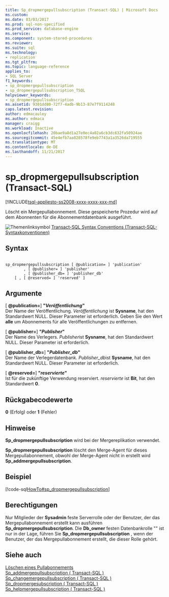 ```yaml
---
title: Sp_dropmergepullsubscription (Transact-SQL) | Microsoft Docs
ms.custom: 
ms.date: 03/03/2017
ms.prod: sql-non-specified
ms.prod_service: database-engine
ms.service: 
ms.component: system-stored-procedures
ms.reviewer: 
ms.suite: sql
ms.technology:
- replication
ms.tgt_pltfrm: 
ms.topic: language-reference
applies_to:
- SQL Server
f1_keywords:
- sp_dropmergepullsubscription
- sp_dropmergepullsubscription_TSQL
helpviewer_keywords:
- sp_dropmergepullsubscription
ms.assetid: 9301dd80-72f7-4adb-9b13-87e7f9114248
caps.latest.revision: 
author: edmacauley
ms.author: edmaca
manager: craigg
ms.workload: Inactive
ms.openlocfilehash: 20bae9a8d1a27e0ec4a02a6cb3dc632fa50924ae
ms.sourcegitcommit: 45e4efb7aa828578fe9eb7743a1a3526da719555
ms.translationtype: MT
ms.contentlocale: de-DE
ms.lasthandoff: 11/21/2017
---
```

# <a name="spdropmergepullsubscription-transact-sql"></a>sp_dropmergepullsubscription (Transact-SQL)
[!INCLUDE[tsql-appliesto-ss2008-xxxx-xxxx-xxx-md](../../includes/tsql-appliesto-ss2008-xxxx-xxxx-xxx-md.md)]

  Löscht ein Mergepullabonnement. Diese gespeicherte Prozedur wird auf dem Abonnenten für die Abonnementdatenbank ausgeführt.  
  
 ![Themenlinksymbol](../../database-engine/configure-windows/media/topic-link.gif "Topic link icon") [Transact-SQL Syntax Conventions (Transact-SQL-Syntaxkonventionen)](../../t-sql/language-elements/transact-sql-syntax-conventions-transact-sql.md)  
  
## <a name="syntax"></a>Syntax  
  
```  
  
sp_dropmergepullsubscription [ @publication= ] 'publication'   
        , [ @publisher= ] 'publisher'   
        , [ @publisher_db= ] 'publisher_db'   
    [ , [ @reserved= ] 'reserved' ]  
```  
  
## <a name="arguments"></a>Argumente  
 [  **@publication=**] **"***Veröffentlichung***"**  
 Der Name der Veröffentlichung. *Veröffentlichung* ist **Sysname**, hat den Standardwert NULL. Dieser Parameter ist erforderlich. Geben Sie den Wert **alle** um Abonnements für alle Veröffentlichungen zu entfernen.  
  
 [  **@publisher=**] **"***Publisher***"**  
 Der Name des Verlegers. *Publisher*ist **Sysname**, hat den Standardwert NULL. Dieser Parameter ist erforderlich.  
  
 [  **@publisher_db=**] **"***Publisher_db***"**  
 Der Name der Verlegerdatenbank. *Publisher_db*ist **Sysname**, hat den Standardwert NULL. Dieser Parameter ist erforderlich.  
  
 [  **@reserved=**] **"***reservierte***"**  
 Ist für die zukünftige Verwendung reserviert. *reservierte* ist **Bit**, hat den Standardwert **0**.  
  
## <a name="return-code-values"></a>Rückgabecodewerte  
 **0** (Erfolg) oder **1** (Fehler)  
  
## <a name="remarks"></a>Hinweise  
 **Sp_dropmergepullsubscription** wird bei der Mergereplikation verwendet.  
  
 **Sp_dropmergepullsubscription** löscht den Merge-Agent für dieses Mergepullabonnement, obwohl der Merge-Agent nicht in erstellt wird **Sp_addmergepullsubscription**.  
  
## <a name="example"></a>Beispiel  
 [!code-sql[HowTo#sp_dropmergepullsubscription](../../relational-databases/replication/codesnippet/tsql/sp-dropmergepullsubscrip_1.sql)]  
  
## <a name="permissions"></a>Berechtigungen  
 Nur Mitglieder der **Sysadmin** feste Serverrolle oder der Benutzer, der das Mergepullabonnement erstellt kann ausführen **Sp_dropmergepullsubscription**. Die **Db_owner** festen Datenbankrolle "" ist nur in der Lage, führen Sie **Sp_dropmergepullsubscription** , wenn der Benutzer, der das Mergepullabonnement erstellt, die dieser Rolle gehört.  
  
## <a name="see-also"></a>Siehe auch  
 [Löschen eines Pullabonnements](../../relational-databases/replication/delete-a-pull-subscription.md)   
 [Sp_addmergepullsubscription &#40; Transact-SQL &#41;](../../relational-databases/system-stored-procedures/sp-addmergepullsubscription-transact-sql.md)   
 [Sp_changemergepullsubscription &#40; Transact-SQL &#41;](../../relational-databases/system-stored-procedures/sp-changemergepullsubscription-transact-sql.md)   
 [Sp_dropmergesubscription &#40; Transact-SQL &#41;](../../relational-databases/system-stored-procedures/sp-dropmergesubscription-transact-sql.md)   
 [Sp_helpmergepullsubscription &#40; Transact-SQL &#41;](../../relational-databases/system-stored-procedures/sp-helpmergepullsubscription-transact-sql.md)  
  
  

